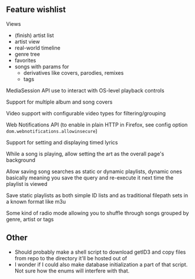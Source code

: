 ## Feature wishlist
Views
* (finish) artist list
* artist view
* real-world timeline
* genre tree
* favorites
* songs with params for
  * derivatives like covers, parodies, remixes
  * tags

MediaSession API use to interact with OS-level playback controls

Support for multiple album and song covers

Video support with configurable video types for filtering/grouping

Web Notifications API (to enable in plain HTTP in Firefox, see config option ``dom.webnotifications.allowinsecure``)

Support for setting and displaying timed lyrics

While a song is playing, allow setting the art as the overall page's background

Allow saving song searches as static or dynamic playlists, dynamic ones basically meaning you save the query and re-execute it next time the playlist is viewed

Save static playlists as both simple ID lists and as traditional filepath sets in a known format like m3u

Some kind of radio mode allowing you to shuffle through songs grouped by genre, artist or tags

## Other
* Should probably make a shell script to download getID3 and copy files from repo to the directory it'll be hosted out of
* I wonder if I could also make database initialization a part of that script. Not sure how the enums will interfere with that.
